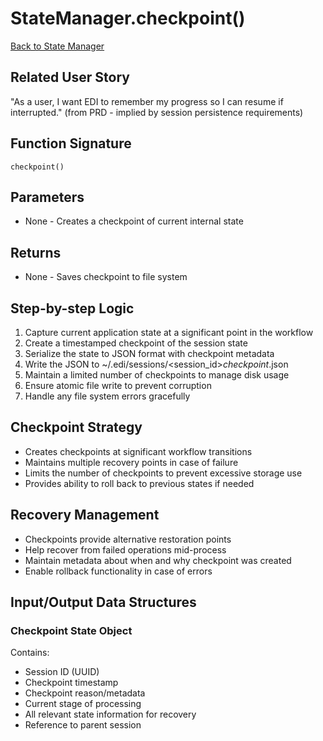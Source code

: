 # StateManager.checkpoint()

[Back to State Manager](../orchestration_state_manager.md)

## Related User Story
"As a user, I want EDI to remember my progress so I can resume if interrupted." (from PRD - implied by session persistence requirements)

## Function Signature
`checkpoint()`

## Parameters
- None - Creates a checkpoint of current internal state

## Returns
- None - Saves checkpoint to file system

## Step-by-step Logic
1. Capture current application state at a significant point in the workflow
2. Create a timestamped checkpoint of the session state
3. Serialize the state to JSON format with checkpoint metadata
4. Write the JSON to ~/.edi/sessions/<session_id>_checkpoint_<timestamp>.json
5. Maintain a limited number of checkpoints to manage disk usage
6. Ensure atomic file write to prevent corruption
7. Handle any file system errors gracefully

## Checkpoint Strategy
- Creates checkpoints at significant workflow transitions
- Maintains multiple recovery points in case of failure
- Limits the number of checkpoints to prevent excessive storage use
- Provides ability to roll back to previous states if needed

## Recovery Management
- Checkpoints provide alternative restoration points
- Help recover from failed operations mid-process
- Maintain metadata about when and why checkpoint was created
- Enable rollback functionality in case of errors

## Input/Output Data Structures
### Checkpoint State Object
Contains:
- Session ID (UUID)
- Checkpoint timestamp
- Checkpoint reason/metadata
- Current stage of processing
- All relevant state information for recovery
- Reference to parent session